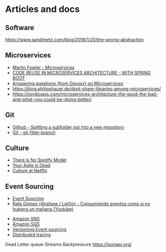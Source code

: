# Articles and docs
## Software
https://www.sandimetz.com/blog/2016/1/20/the-wrong-abstraction

## Microservices
* [Martin Fowler - Microservices](https://martinfowler.com/articles/microservices.html)
* [CODE REUSE IN MICROSERVICES ARCHITECTURE - WITH SPRING BOOT](http://blog.scottlogic.com/2016/06/13/code-reuse-in-microservices-architecture.html)
* [Answering questions (from Devoxx) on Microservices](https://samnewman.io/blog/2015/06/22/answering-questions-from-devoxx-on-microservices/)
* https://blog.philipphauer.de/dont-share-libraries-among-microservices/
* https://nordicapis.com/microservices-architecture-the-good-the-bad-and-what-you-could-be-doing-better/

## Git
* [Github - Splitting a subfolder out into a new repository](https://help.github.com/articles/splitting-a-subfolder-out-into-a-new-repository/)
* [Git - git-filter-branch](https://git-scm.com/docs/git-filter-branch)

## Culture
* [There is No Spotify Model](https://www.infoq.com/presentations/spotify-culture-stc)
* [Your Agile is Dead](https://vimeo.com/145506084)
* [Culture at Netflix](https://jobs.netflix.com/culture)


## Event Sourcing
* [Event Sourcing](https://docs.microsoft.com/en-us/azure/architecture/patterns/event-sourcing)
* [Rafa Gómez (@rafaoe / LetGo) - Consumiendo eventos como si no hubiera un mañana (Youtube)](https://www.youtube.com/watch?v=g6EhAGJFDv4)
- [Amazon SNS](https://docs.aws.amazon.com/es_es/sns/latest/dg/welcome.html)
- [Amazon SQS](https://docs.aws.amazon.com/es_es/AWSSimpleQueueService/latest/SQSDeveloperGuide/welcome.html)
- [Versioning Event sourcing](https://www.infoq.com/news/2017/07/versioning-event-sourcing)
- [Distributed tracing](https://microservices.io/patterns/observability/distributed-tracing.html)

Dead Letter queue
Streams
Backpressure
https://jsonapi.org/
